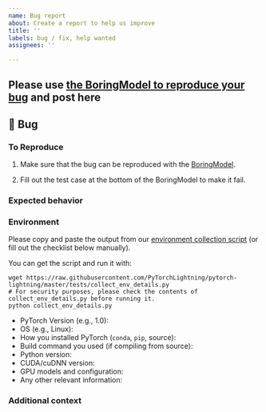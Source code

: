 ```yaml
---
name: Bug report
about: Create a report to help us improve
title: ''
labels: bug / fix, help wanted
assignees: ''

---
```

## Please use [the BoringModel to reproduce your bug](https://github.com/PyTorchLightning/pytorch-lightning/blob/master/pl_examples/bug_report_model.py) and post here

## 🐛 Bug

<!-- A clear and concise description of what the bug is. -->

### To Reproduce

1. Make sure that the bug can be reproduced with the [BoringModel](https://github.com/PyTorchLightning/pytorch-lightning/blob/master/pl_examples/bug_report_model.py).

2. Fill out the test case at the bottom of the BoringModel to make it fail.

### Expected behavior

<!-- A clear and concise description of what you expected to happen. -->

### Environment

Please copy and paste the output from our
[environment collection script](https://raw.githubusercontent.com/PyTorchLightning/pytorch-lightning/master/tests/collect_env_details.py)
(or fill out the checklist below manually).

You can get the script and run it with:
```
wget https://raw.githubusercontent.com/PyTorchLightning/pytorch-lightning/master/tests/collect_env_details.py
# For security purposes, please check the contents of collect_env_details.py before running it.
python collect_env_details.py
```

 - PyTorch Version (e.g., 1.0):
 - OS (e.g., Linux):
 - How you installed PyTorch (`conda`, `pip`, source):
 - Build command you used (if compiling from source):
 - Python version:
 - CUDA/cuDNN version:
 - GPU models and configuration:
 - Any other relevant information:

### Additional context

<!-- Add any other context about the problem here. -->
